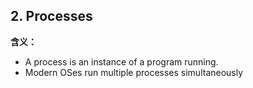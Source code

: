 ## 2. Processes

**含义：**
* A process is an instance of a program running.
* Modern OSes run multiple processes simultaneously
